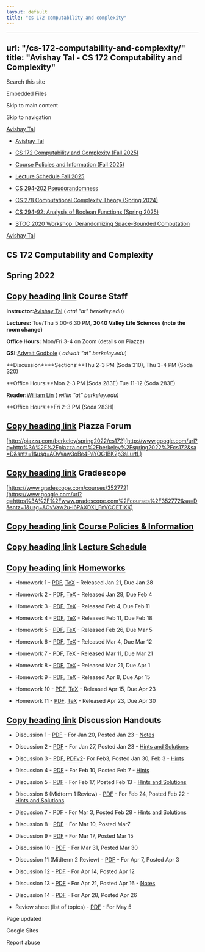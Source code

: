 ```yaml
---
layout: default
title: "cs 172 computability and complexity"
---
```


---
url: "/cs-172-computability-and-complexity/"
title: "Avishay Tal - CS 172 Computability and Complexity"
---

Search this site

Embedded Files

Skip to main content

Skip to navigation

[Avishay Tal](/avishay-tal/)

- [Avishay Tal](/avishay-tal/)

- [CS 172 Computability and Complexity (Fall 2025)](/cs172-Fall25/)





- [Course Policies and Information (Fall 2025)](/cs172-Fall25/course-policies-and-information-fall-2025/)

- [Lecture Schedule Fall 2025](/cs172-Fall25/lecture-schedule-fall-2025/)


- [CS 294-202 Pseudorandomness](/pseudorandomness/)

- [CS 278 Computational Complexity Theory (Spring 2024)](/cs-278-computational-complexity-theory-spring-2024/)

- [CS 294-92: Analysis of Boolean Functions (Spring 2025)](/cs-294-92-analysis-of-boolean-functions-spring-2025/)

- [STOC 2020 Workshop: Derandomizing Space-Bounded Computation](/stoc-2020-workshop-derandomizing-space-bounded-computation/)


[Avishay Tal](/avishay-tal/)

## **CS 172 Computability and Complexity**

## **Spring 2022**

## [Copy heading link](/cs-172-computability-and-complexity/\#h.i3bffq41d14g)    **Course Staff**

**Instructor:**[Avishay Tal](/avishay-tal/) ( _atal "at" berkeley.edu_)

**Lectures:** Tue/Thu 5:00-6:30 PM, **2040 Valley Life Sciences (note the room change)**

**Office Hours:** Mon/Fri 3-4 on Zoom (details on Piazza)

**GSI:**[Adwait Godbole](https://www.google.com/url?q=https%3A%2F%2Fwww.linkedin.com%2Fin%2Fadwait-godbole%2F&sa=D&sntz=1&usg=AOvVaw32ECzgTWvh1T7ny7Vl2m2T) ( _adwait "at" berkeley.edu_)

**Discussion****Sections:**Thu 2-3 PM (Soda 310), Thu 3-4 PM (Soda 320)

**Office Hours:**Mon 2-3 PM (Soda 283E) Tue 11-12 (Soda 283E)

**Reader:**[William Lin](https://www.google.com/url?q=https%3A%2F%2Fwww.linkedin.com%2Fin%2Flin-william%2F&sa=D&sntz=1&usg=AOvVaw0lG7U9YKSSHHtuKvMPoMqY) ( _willin "at" berkeley.edu)_

**Office Hours:**Fri 2-3 PM (Soda 283H)

## [Copy heading link](/cs-172-computability-and-complexity/\#h.yqtlof63adjn)    **Piazza Forum**

[http://piazza.com/berkeley/spring2022/cs172](http://www.google.com/url?q=http%3A%2F%2Fpiazza.com%2Fberkeley%2Fspring2022%2Fcs172&sa=D&sntz=1&usg=AOvVaw3oBe4PaYOG1BK2p3sLurtL)

## [Copy heading link](/cs-172-computability-and-complexity/\#h.pyhqkdajk50h)    **Gradescope**

[https://www.gradescope.com/courses/352772](https://www.google.com/url?q=https%3A%2F%2Fwww.gradescope.com%2Fcourses%2F352772&sa=D&sntz=1&usg=AOvVaw2u-l6PAXDXl_FnVCOETiXK)

## [Copy heading link](/cs-172-computability-and-complexity/\#h.i57evdko4twj)    [**Course Policies & Information**](/cs-172-computability-and-complexity/course-policies-and-information-spring-2022/)

## [Copy heading link](/cs-172-computability-and-complexity/\#h.oz0auhkcncj6)    [**Lecture Schedule**](/cs-172-computability-and-complexity/lecture-schedule-spring-2022/)

## [Copy heading link](/cs-172-computability-and-complexity/\#h.i1t2l2x3dksu)    [**Homeworks**](https://drive.google.com/drive/folders/1JygJdwiR2AyZg02A9Nz4LpspwOi0EYby?usp=sharing)

- Homework 1 - [PDF](https://drive.google.com/file/d/1Ov3Q3bMaUj6Uz4Vw0QfRDSpGGRsCkTYy/view?usp=sharing), [TeX](https://drive.google.com/file/d/1V_VNLXW3U4X9H-Lh-Fwj_PhxDdS_Z7TQ/view?usp=sharing) \- Released Jan 21, Due Jan 28

- Homework 2 - [PDF](https://drive.google.com/file/d/1YBFbL6W0UTcoleODxt6QoT3AMHCzVabE/view?usp=sharing), [TeX](https://drive.google.com/file/d/1_RPZguCcFFI5EBghnJISHZNVtyiRTvfM/view?usp=sharing) \- Released Jan 28, Due Feb 4

- Homework 3 - [PDF](https://drive.google.com/file/d/1xIZxR2ESUIgaQdoMS3W-38-pyd2ZV7nr/view?usp=sharing), [TeX](https://drive.google.com/file/d/1jJzWTDY__fL2H_LwdSLJN8fj6HyFbJDB/view?usp=sharing) \- Released Feb 4, Due Feb 11

- Homework 4 \- [PDF](https://drive.google.com/file/d/1MNmjdpAayxW9m7kGE9xzYgQ6s2ZYZkh1/view?usp=sharing), [TeX](https://drive.google.com/file/d/1J5NpuWwS2Pikcr1AvypKjNNLoOGjgbTz/view?usp=sharing) \- Released Feb 11, Due Feb 18

- Homework 5 - [PDF](https://drive.google.com/file/d/1n71K_xrak2K-KkxTxX6xJvIxh-MDT_xq/view?usp=sharing), [TeX](https://drive.google.com/file/d/1tS4iKU2fAFCuhPgz25KaFURyGS-awkUZ/view?usp=sharing) \- Released Feb 26, Due Mar 5

- Homework 6 - [PDF](https://drive.google.com/file/d/1FT_eqEdUJPROCtRoxT_QGkK8XCFGXgF_/view?usp=sharing), [TeX](https://drive.google.com/file/d/1JsZRv0JOQgD9kCAmELqDQKCGFd6ZxYoH/view?usp=sharing) \- Released Mar 4, Due Mar 12

- Homework 7 - [PDF](https://drive.google.com/file/d/1-U9JUxRZwG6MZt8mBp0uORTJruREwAbG/view?usp=sharing), [TeX](https://drive.google.com/file/d/1XYe0LNAGlNlSGDk2D7m2aQ7FVeXSweZP/view?usp=sharing) \- Released Mar 11, Due Mar 21

- Homework 8 - [PDF](https://drive.google.com/file/d/1ulpBlFml-xmRHpU2FO4z8ZPP3T0Li3sj/view?usp=sharing), [TeX](https://drive.google.com/file/d/11tvFx3CZf9EszdjiNnH477SNNdtQ5B9C/view?usp=sharing) \- Released Mar 21, Due Apr 1

- Homework 9 - [PDF](https://drive.google.com/file/d/1CvBqUab3bmQymt4vi2jHaIVEN38Rj0qY/view?usp=sharing), [TeX](https://drive.google.com/file/d/1ryWzuxXdqQ4LReVfSVyXZQ0h82YcucNe/view?usp=sharing) \- Released Apr 8, Due Apr 15

- Homework 10 - [PDF](https://drive.google.com/file/d/1teATmIPt0hJmWG2wJxAbdKrPGRUrnUuM/view?usp=sharing), [TeX](https://drive.google.com/file/d/1KFJATJJQKtsyELAcCl3HXOQpmWXNlA3m/view?usp=sharing) \- Released Apr 15, Due Apr 23

- Homework 11 - [PDF](https://drive.google.com/file/d/1NLs9VMRxplUSywEbjqvm-kUK4A33wX0p/view?usp=sharing), [TeX](https://drive.google.com/file/d/1z21BvqtpBoHyVknTDFsPEZ_-M_dNwpHt/view?usp=sharing) \- Released Apr 23, Due Apr 30


## [Copy heading link](/cs-172-computability-and-complexity/\#h.8730dws7dkba)    **Discussion Handouts**

- Discussion 1 - [PDF](https://drive.google.com/file/d/1v8rd-fQnfQYsOn7R6PAAK6_Yswqx0TLz/view?usp=sharing) \- For Jan 20, Posted Jan 23 - [Notes](https://drive.google.com/file/d/1wLZRApeXzumpCvM5359b0QMq-ZdBTnWc/view?usp=sharing)

- Discussion 2 - [PDF](https://drive.google.com/file/d/1D9Ehk9XJ2MVNs9otc7xsAbMlT0fvK1-E/view?usp=sharing) \- For Jan 27, Posted Jan 23 - [Hints and Solutions](https://drive.google.com/file/d/1seS8L5IClCkG9i6lr1ZwVNhatoqJ4Jqw/view?usp=sharing)

- Discussion 3 - [PDF](https://drive.google.com/file/d/1WYUp9fFDxg1pgvy_wn4FkqJ979ZtmFha/view?usp=sharing), [PDFv2](https://drive.google.com/file/d/14EFnOzxfN-mgYXN51cwY3E8waoYc3--h/view?usp=sharing)\- For Feb3, Posted Jan 30, Feb 3 - [Hints](https://drive.google.com/file/d/1EakNR2ARCocgW_7WZgINF6hcHz7qm9WF/view?usp=sharing)

- Discussion 4 - [PDF](https://drive.google.com/file/d/1ybrsqNRs_a3iEkMLgBcXokyzZCvm0g9i/view?usp=sharing) \- For Feb 10, Posted Feb 7 - [Hints](https://drive.google.com/file/d/1NdvNnDHW7RX9x-YimFKPXqAYG_EvPWBP/view?usp=sharing)

- Discussion 5 - [PDF](https://drive.google.com/file/d/1f9S5GJzmbFblnAGMKiJ3BY1BmLu1GaKA/view?usp=sharing) \- For Feb 17, Posted Feb 13 - [Hints and Solutions](https://drive.google.com/file/d/1HdOUnQ-qboVs_CFVyf4wA-emrw6G7O0Q/view?usp=sharing)

- Discussion 6 (Midterm 1 Review) - [PDF](https://drive.google.com/file/d/1bDZ9Ypx3vfxWV402RvlUC9KrXFNLHwkQ/view?usp=sharing) \- For Feb 24, Posted Feb 22 - [Hints and Solutions](https://drive.google.com/file/d/164N9R7fqdo3UNEIR_ZwJruFCEYhoJHhl/view?usp=sharing)

- Discussion 7 - [PDF](https://drive.google.com/file/d/1YvI3asH408QsAwJErKSuUkaOcf7rMgbA/view?usp=sharing) \- For Mar 3, Posted Feb 28 - [Hints and Solutions](https://drive.google.com/file/d/1vi-sCks_7wOHbzbLx7OfhTd51ZceJpzC/view?usp=sharing)

- Discussion 8 \- [PDF](https://drive.google.com/file/d/1SWZJ4jTyX_YiBHuuZ1Tl3w739IBRiOee/view?usp=sharing) \- For Mar 10, Posted Mar7

- Discussion 9 - [PDF](https://drive.google.com/file/d/1EIlQz30ZdlAe5HVr6fAWnRmiVOe1RJwb/view?usp=sharing) \- For Mar 17, Posted Mar 15

- Discussion 10 - [PDF](https://drive.google.com/file/d/19CqskVVWl0UQ44xfTGRIgxoHKLAravug/view?usp=sharing) \- For Mar 31, Posted Mar 30

- Discussion 11 (Midterm 2 Review) - [PDF](https://drive.google.com/file/d/1DLESEJQIeN8EhXIopnsSwERpXp7O5402/view?usp=sharing) \- For Apr 7, Posted Apr 3

- Discussion 12 - [PDF](https://drive.google.com/file/d/1NRpu7mfz7d_gtzjlMG_d5WWQNYJmPKXf/view?usp=sharing) \- For Apr 14, Posted Apr 12

- Discussion 13 \- [PDF](https://drive.google.com/file/d/1_AMq3CBs28Tw9YVtR_wWizqa_rcqB-eq/view?usp=sharing) \- For Apr 21, Posted Apr 16 - [Notes](https://drive.google.com/file/d/1pV7eSNl5gtzywAyls_K_YUoQyqshXnVJ/view?usp=sharing)

- Discussion 14 - [PDF](https://drive.google.com/file/d/1bOJrbGUWB8dv4Rt5L2BloGBhEqWVUUqL/view?usp=sharing) \- For Apr 28, Posted Apr 26

- Review sheet (list of topics) - [PDF](https://drive.google.com/file/d/1OVwdcC7JluTnvvMpdRkqU_tbsEv-H2Mr/view?usp=sharing) \- For May 5


Page updated

Google Sites

Report abuse